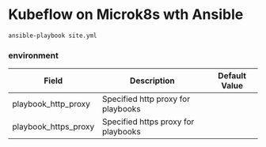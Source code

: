 Kubeflow on Microk8s wth Ansible 
===

```shell script
ansible-playbook site.yml
```

### environment

| Field                   | Description                                | Default Value              |
|-------------------------|--------------------------------------------|----------------------------|
| playbook_http_proxy     | Specified http proxy for playbooks         |                            |
| playbook_https_proxy    | Specified https proxy for playbooks        |                            |
